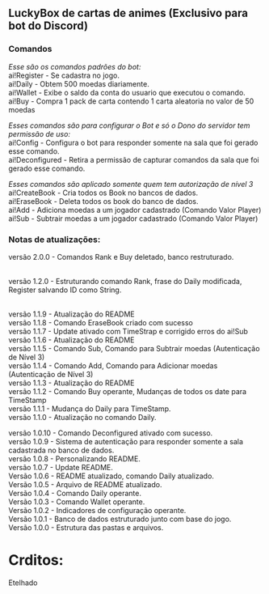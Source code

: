 ﻿<h2>LuckyBox de cartas de animes (Exclusivo para bot do Discord)</h2>

### Comandos

<i>Esse são os comandos padrões do bot:</i> <br />
ai!Register - Se cadastra no jogo. <br />
ai!Daily - Obtem 500 moedas diariamente. <br />
ai!Wallet - Exibe o saldo da conta do usuario que executou o comando. <br />
ai!Buy - Compra 1 pack de carta contendo 1 carta aleatoria no valor de 50 moedas <br />

<i>Esses comandos são para configurar o Bot e só o Dono do servidor tem permissão de uso:</i> <br />
ai!Config - Configura o bot para responder somente na sala que foi gerado esse comando. <br />
ai!Deconfigured - Retira a permissão de capturar comandos da sala que foi gerado esse comando. <br />

<i>Esses comandos são aplicado somente quem tem autorização de nível 3</i> <br />
ai!CreateBook - Cria todos os Book no bancos de dados. <br />
ai!EraseBook - Deleta todos os book do banco de dados. <br />
ai!Add - Adiciona moedas a um jogador cadastrado (Comando Valor Player) <br />
ai!Sub - Subtrair moedas a um jogador cadastrado (Comando Valor Player) <br />

### Notas de atualizações:

versão 2.0.0 - Comandos Rank e Buy deletado, banco restruturado.<br /><br />

versão 1.2.0 - Estruturando comando Rank, frase do Daily modificada, Register salvando ID como String. <br /><br />

versão 1.1.9 - Atualização do README <br />
versão 1.1.8 - Comando EraseBook criado com sucesso <br />
versão 1.1.7 - Update ativado com TimeStrap e corrigido erros do ai!Sub <br />
versão 1.1.6 - Atualização do README <br />
versão 1.1.5 - Comando Sub, Comando para Subtrair moedas (Autenticação de Nível 3) <br />
versão 1.1.4 - Comando Add, Comando para Adicionar moedas (Autenticação de Nível 3) <br />
versão 1.1.3 - Atualização do README <br />
versão 1.1.2 - Comando Buy operante, Mudanças de todos os date para TimeStamp <br />
versão 1.1.1 - Mudança do Daily para TimeStamp. <br />
versão 1.1.0 - Atualização no comando Daily. <br />

versão 1.0.10 - Comando Deconfigured ativado com sucesso. <br />
versão 1.0.9 - Sistema de autenticação para responder somente a sala cadastrada no banco de dados. <br />
versão 1.0.8 - Personalizando README. <br />
versão 1.0.7 - Update README. <br />
Versão 1.0.6 - README atualizado, comando Daily atualizado. <br />
Versão 1.0.5 - Arquivo de README atualizado. <br />
Versão 1.0.4 - Comando Daily operante. <br />
Versão 1.0.3 - Comando Wallet operante. <br />
Versão 1.0.2 - Indicadores de configuração operante. <br />
Versão 1.0.1 - Banco de dados estruturado junto com base do jogo. <br />
Versão 1.0.0 - Estrutura das pastas e arquivos. <br />

<h1>Crditos:</h1>
Etelhado
